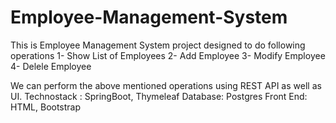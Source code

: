 # Employee-Management-System
 This is Employee Management System project designed to do following operations
 1- Show List of Employees
 2- Add Employee
 3- Modify Employee
 4- Delele Employee

 We can perform the above mentioned operations using REST API as well as UI.
 Technostack : SpringBoot, Thymeleaf
 Database: Postgres
 Front End: HTML, Bootstrap
